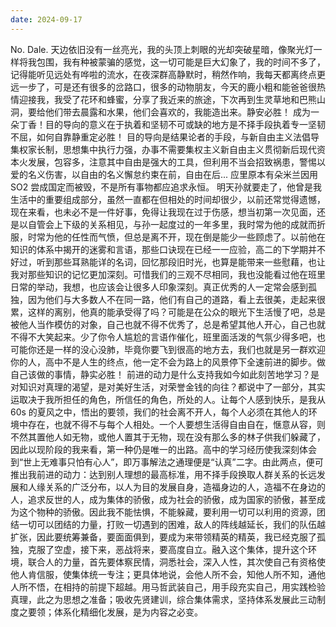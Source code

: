 ```yaml
---
date: 2024-09-17
---
```


No.
Dale.
天边依旧没有一丝亮光，我的头顶上刺眼的光却突破星暗，像聚光灯一样将我包围，我有种被蒙骗的感觉，这一切可能是巨大幻象了，我的时间不多了，记得能听见远处有哗啦的流水，在夜深群高静默时，稍然作响，我每天都离终点更远一步了，可是还有很多的岔路口，很多的动物朋友，今天的鹿小粗和能爸爸很热情迎接我，我受了花环和蜂蜜，分享了我近来的旅途，下次再到生灵草地和巴熊山洞，要给他们带去晨露和水果，他们会喜欢的，我能造出来。静安必胜！
成为一朵丁香！目的导向的意义在于执着和坚韧不可或缺的地方是不择手段执着专一坚韧不屈，如何自靠静重定必胜！
目的导向是结果论者的手段，与新自由主义法倡导集权家长制，思想集中执行力强，办事不需要集权主义新自由主义贯彻新后现代资本火发展，包容多，注意其中自由是强大的工具，但利用不当会招致祸患，警惕以爱的名义伤害，以自由的名义懈怠约束在前，自由在后...
应里原本有朵米兰因用 SO2 尝成国定而被毁，不是所有事物都应追求永恒。
明天孙就要走了，他曾是我生活中的重要组成部分，虽然一直都在但相处的时间却很少，以前还常觉得遗憾，现在来看，也未必不是一件好事，免得让我现在过于伤感，想当初第一次见面，还是以自管会上下级的关系相见，与孙一起度过的一年多里，我时常为他的成就而折服，时常为他的任性而气愤，但总是离不开，现在倒是能少一些顾虑了。以前他在知识的体系中揭开的迷雾和言语，那些口诀现在已经一一应验，高二的下学期并不好过，听到那些耳熟能详的名词，回忆那段旧时光，也算是能带来一些慰藉，也让我对那些知识的记忆更加深刻。可惜我们的三观不尽相同，我也没能看过他在班里日常的举动，我想，也应该会让很多人印象深刻。真正优秀的人一定常会感到孤独，因为他们与大多数人不在同一路，他们有自己的道路，看上去很美，走起来很累，这样的离别，他真的能承受得了吗？可能是在公众的眼光下生活慢了吧，总是被他人当作模仿的对象，自己也就不得不优秀了，总是希望其他人开心，自己也就不得不大笑起来。少了你令人尴尬的言语作催化，班里面活泼的气氛少得多吧，也可能你还是一样的没心没肺，毕竟你要飞到很高的地方去，我们也就是另一群欢迎你的人，高中不是人生的终点，他一定不会为路上的风景停下全速前进的脚步。做自己该做的事情，静实必胜！
前进的动力是什么支持我如今如此刻苦地学习？是对知识对真理的渴望，是对美好生活，对荣誉金钱的向往？都说中了一部分，其实运取决于我所担任的角色，所信任的角色，所处的人。让每个人感到快乐，是我从 60s 的夏风之中，悟出的要领，我们的社会离不开人，每个人必须在其他人的环境中存在，也就不得不与每个人相处。一个人要想生活得自由自在，惬意从容，则不然其置他人如无物，或他人置其于无物，现在没有那么多的林子供我们躲藏了，因此以现阶段的我来看，第一种仍是唯一的出路。高中的学习经历使我深刻体会到“世上无难事只怕有心人”，即万事解法之通理便是“认真”二字。由此两点，便可推出我前进的动力：达到别人理想的最高标准，用不择手段换取人群关系的长远发展和人缘关系的广泛分布，以人为目的发展自身，造福身边的人，造福不在身边的人，追求反世的人，成为集体的骄傲，成为社会的骄傲，成为国家的骄傲，甚至成为这个物种的骄傲。因此我不能怯惧，不能躲藏，要利用一切可以利用的资源，团结一切可以团结的力量，打败一切遇到的困难，敌人的阵线越延长，我们的队伍越扩张，因此要统筹兼备，要面面俱到，要成为来带领精英的精英，我已经克服了孤独，克服了空虚，接下来，恶战将来，要高度自立。融入这个集体，提升这个环境，联合人的力量，首先要体察民情，洞悉社会，深入人性，其次使自己有资格使他人肯信服，使集体统一专注；更具体地说，会他人所不会，知他人所不知，通他人所不悟，在相持的前提下超越。用马哲武装自己，用手段充实自己，用实践检验真理，此之为思想之准备；吸收先贤建训，综合集体需求，坚持体系发展此三动制度之要领；体系化精细化发展，是为内容之必变。
